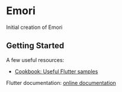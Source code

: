 # Emori

Initial creation of Emori

## Getting Started
A few useful resources:
- [Cookbook: Useful Flutter samples](https://flutter.dev/docs/cookbook)

Flutter documentation:
[online documentation](https://flutter.dev/docs)
